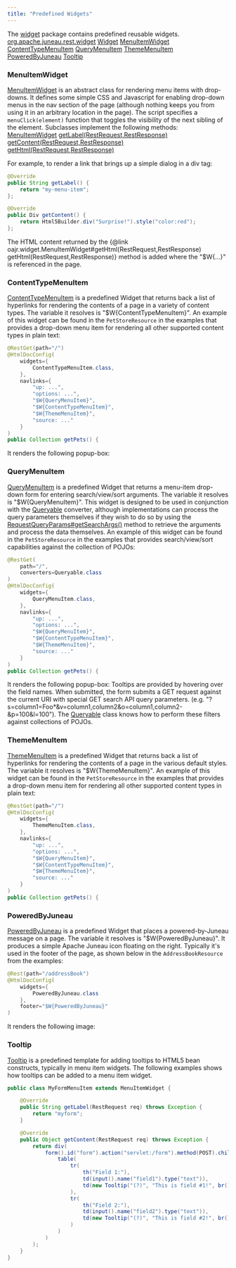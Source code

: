 ```yaml
---
title: "Predefined Widgets"
---
```


The [widget](../apidocs/org/apache/juneau/rest/widget.html) package contains predefined reusable widgets.
<tree>
<node-0><java-package>[org.apache.juneau.rest.widget](../apidocs/org/apache/juneau/rest/widget.html)</java-package></node-0>
<node-1><java-class>[Widget](../apidocs/org/apache/juneau/rest/widget/Widget.html)</java-class></node-1>
<node-1><java-class>[MenuItemWidget](../apidocs/org/apache/juneau/rest/widget/MenuItemWidget.html)</java-class></node-1>
<node-1><java-class>[ContentTypeMenuItem](../apidocs/org/apache/juneau/rest/widget/ContentTypeMenuItem.html)</java-class></node-1>
<node-1><java-class>[QueryMenuItem](../apidocs/org/apache/juneau/rest/widget/QueryMenuItem.html)</java-class></node-1>
<node-1><java-class>[ThemeMenuItem](../apidocs/org/apache/juneau/rest/widget/ThemeMenuItem.html)</java-class></node-1>
<node-1><java-class>[PoweredByJuneau](../apidocs/org/apache/juneau/rest/widget/PoweredByJuneau.html)</java-class></node-1>
<node-1><java-class>[Tooltip](../apidocs/org/apache/juneau/rest/widget/Tooltip.html)</java-class></node-1>
</tree>

### MenuItemWidget

[MenuItemWidget](../apidocs/org/apache/juneau/rest/widget/MenuItemWidget.html) is an abstract class for rendering menu items with drop-downs.
It defines some simple CSS and Javascript for enabling drop-down menus in the nav section of the page (although nothing keeps you from using it in an arbitrary location in the page).
The script specifies a `menuClick(element)` function that toggles the visibility of the next sibling of the element.
Subclasses implement the following methods:
<tree>
<node-0><java-class>[MenuItemWidget](../apidocs/org/apache/juneau/rest/widget/MenuItemWidget.html)</java-class></node-0>
<node-1><java-method>[getLabel(RestRequest,RestResponse)](../apidocs/org/apache/juneau/rest/widget/MenuItemWidget.html#getLabel(RestRequest,RestResponse))</java-method></node-1>
<node-1><java-method>[getContent(RestRequest,RestResponse)](../apidocs/org/apache/juneau/rest/widget/MenuItemWidget.html#getContent(RestRequest,RestResponse))</java-method></node-1>
<node-1><java-method>[getHtml(RestRequest,RestResponse)](../apidocs/org/apache/juneau/rest/widget/MenuItemWidget.html#getHtml(RestRequest,RestResponse))</java-method></node-1>
</tree>

For example, to render a link that brings up a simple dialog in a div tag:

```java
@Override
public String getLabel() {
    return "my-menu-item";
};

@Override
public Div getContent() {
    return Html5Builder.div("Surprise!").style("color:red");
};
```


The HTML content returned by the \{@link oajr.widget.MenuItemWidget#getHtml(RestRequest,RestResponse) getHtml(RestRequest,RestResponse)\} method is added where the "$W\{...\}" is referenced in the page.
### ContentTypeMenuItem

[ContentTypeMenuItem](../apidocs/org/apache/juneau/rest/widget/ContentTypeMenuItem.html) is a predefined Widget that returns back a list of hyperlinks for rendering the contents of a page in a variety of content types.
The variable it resolves is "$W\{ContentTypeMenuItem\}".
An example of this widget can be found in the `PetStoreResource` in the examples that provides a drop-down menu item for rendering all other supported content types in plain text:

```java
@RestGet(path="/")
@HtmlDocConfig(
    widgets={
        ContentTypeMenuItem.class,
    },
    navlinks={
        "up: ...",
        "options: ...",
        "$W{QueryMenuItem}",
        "$W{ContentTypeMenuItem}",
        "$W{ThemeMenuItem}",
        "source: ..."
    }
)
public Collection getPets() {
```


It renders the following popup-box:
### QueryMenuItem

[QueryMenuItem](../apidocs/org/apache/juneau/rest/widget/QueryMenuItem.html) is a predefined Widget that returns a menu-item drop-down form for entering search/view/sort arguments.
The variable it resolves is "$W\{QueryMenuItem\}".
This widget is designed to be used in conjunction with the [Queryable](../apidocs/org/apache/juneau/rest/converter/Queryable.html) converter, although implementations can process the query parameters themselves if they wish to do so by using the [RequestQueryParams#getSearchArgs()](../apidocs/org/apache/juneau/rest/httppart/RequestQueryParams.html#getSearchArgs()) method to retrieve the arguments and process the data themselves.
An example of this widget can be found in the `PetStoreResource` in the examples that provides search/view/sort capabilities against the collection of POJOs:

```java
@RestGet(
    path="/",
    converters=Queryable.class
)
@HtmlDocConfig(
    widgets={
        QueryMenuItem.class,
    },
    navlinks={
        "up: ...",
        "options: ...",
        "$W{QueryMenuItem}",
        "$W{ContentTypeMenuItem}",
        "$W{ThemeMenuItem}",
        "source: ..."
    }
)
public Collection getPets() {
```


It renders the following popup-box: Tooltips are provided by hovering over the field names.
When submitted, the form submits a GET request against the current URI with special GET search API query parameters.
(e.g.
"?s=column1=Foo*&v=column1,column2&o=column1,column2-&p=100&l=100").
The [Queryable](../apidocs/org/apache/juneau/rest/converter/Queryable.html) class knows how to perform these filters against collections of POJOs.
### ThemeMenuItem

[ThemeMenuItem](../apidocs/org/apache/juneau/rest/widget/ThemeMenuItem.html) is a predefined Widget that returns back a list of hyperlinks for rendering the contents of a page in the various default styles.
The variable it resolves is "$W\{ThemeMenuItem\}".
An example of this widget can be found in the `PetStoreResource` in the examples that provides a drop-down menu item for rendering all other supported content types in plain text:

```java
@RestGet(path="/")
@HtmlDocConfig(
    widgets={
        ThemeMenuItem.class,
    },
    navlinks={
        "up: ...",
        "options: ...",
        "$W{QueryMenuItem}",
        "$W{ContentTypeMenuItem}",
        "$W{ThemeMenuItem}",
        "source: ..."
    }
)
public Collection getPets() {
```


### PoweredByJuneau

[PoweredByJuneau](../apidocs/org/apache/juneau/rest/widget/PoweredByJuneau.html) is a predefined Widget that places a powered-by-Juneau message on a page.
The variable it resolves is "$W\{PoweredByJuneau\}".
It produces a simple Apache Juneau icon floating on the right.
Typically it's used in the footer of the page, as shown below in the `AddressBookResource` from the examples:

```java
@Rest(path="/addressBook")
@HtmlDocConfig(
    widgets={
        PoweredByJuneau.class
    },
    footer="$W{PoweredByJuneau}"
)
```


It renders the following image:
### Tooltip

[Tooltip](../apidocs/org/apache/juneau/rest/widget/Tooltip.html) is a predefined template for adding tooltips to HTML5 bean constructs, typically in menu item widgets.
The following examples shows how tooltips can be added to a menu item widget.

```java
public class MyFormMenuItem extends MenuItemWidget {

    @Override
    public String getLabel(RestRequest req) throws Exception {
        return "myform";
    }

    @Override
    public Object getContent(RestRequest req) throws Exception {
        return div(
            form().id("form").action("servlet:/form").method(POST).children(
                table(
                    tr(
                        th("Field 1:"),
                        td(input().name("field1").type("text")),
                        td(new Tooltip("(?)", "This is field #1!", br(), "(e.g. '", code("Foo"), "')"))
                    ),
                    tr(
                        th("Field 2:"),
                        td(input().name("field2").type("text")),
                        td(new Tooltip("(?)", "This is field #2!", br(), "(e.g. '", code("Bar"), "')"))
                    )
                )
            )
        );
    }
}

```
